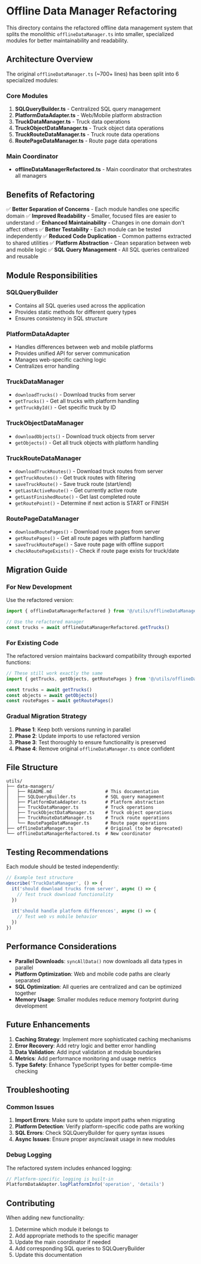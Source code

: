 # Offline Data Manager Refactoring

This directory contains the refactored offline data management system that splits the monolithic `offlineDataManager.ts` into smaller, specialized modules for better maintainability and readability.

## Architecture Overview

The original `offlineDataManager.ts` (~700+ lines) has been split into 6 specialized modules:

### Core Modules

1. **SQLQueryBuilder.ts** - Centralized SQL query management
2. **PlatformDataAdapter.ts** - Web/Mobile platform abstraction
3. **TruckDataManager.ts** - Truck data operations
4. **TruckObjectDataManager.ts** - Truck object data operations
5. **TruckRouteDataManager.ts** - Truck route data operations
6. **RoutePageDataManager.ts** - Route page data operations

### Main Coordinator

- **offlineDataManagerRefactored.ts** - Main coordinator that orchestrates all managers

## Benefits of Refactoring

✅ **Better Separation of Concerns** - Each module handles one specific domain
✅ **Improved Readability** - Smaller, focused files are easier to understand
✅ **Enhanced Maintainability** - Changes in one domain don't affect others
✅ **Better Testability** - Each module can be tested independently
✅ **Reduced Code Duplication** - Common patterns extracted to shared utilities
✅ **Platform Abstraction** - Clean separation between web and mobile logic
✅ **SQL Query Management** - All SQL queries centralized and reusable

## Module Responsibilities

### SQLQueryBuilder
- Contains all SQL queries used across the application
- Provides static methods for different query types
- Ensures consistency in SQL structure

### PlatformDataAdapter
- Handles differences between web and mobile platforms
- Provides unified API for server communication
- Manages web-specific caching logic
- Centralizes error handling

### TruckDataManager
- `downloadTrucks()` - Download trucks from server
- `getTrucks()` - Get all trucks with platform handling
- `getTruckById()` - Get specific truck by ID

### TruckObjectDataManager
- `downloadObjects()` - Download truck objects from server
- `getObjects()` - Get all truck objects with platform handling

### TruckRouteDataManager
- `downloadTruckRoutes()` - Download truck routes from server
- `getTruckRoutes()` - Get truck routes with filtering
- `saveTruckRoute()` - Save truck route (start/end)
- `getLastActiveRoute()` - Get currently active route
- `getLastFinishedRoute()` - Get last completed route
- `getRoutePoint()` - Determine if next action is START or FINISH

### RoutePageDataManager
- `downloadRoutePages()` - Download route pages from server
- `getRoutePages()` - Get all route pages with platform handling
- `saveTruckRoutePage()` - Save route page with offline support
- `checkRoutePageExists()` - Check if route page exists for truck/date

## Migration Guide

### For New Development
Use the refactored version:
```typescript
import { offlineDataManagerRefactored } from '@/utils/offlineDataManagerRefactored'

// Use the refactored manager
const trucks = await offlineDataManagerRefactored.getTrucks()
```

### For Existing Code
The refactored version maintains backward compatibility through exported functions:
```typescript
// These still work exactly the same
import { getTrucks, getObjects, getRoutePages } from '@/utils/offlineDataManagerRefactored'

const trucks = await getTrucks()
const objects = await getObjects()
const routePages = await getRoutePages()
```

### Gradual Migration Strategy
1. **Phase 1**: Keep both versions running in parallel
2. **Phase 2**: Update imports to use refactored version
3. **Phase 3**: Test thoroughly to ensure functionality is preserved
4. **Phase 4**: Remove original `offlineDataManager.ts` once confident

## File Structure
```
utils/
├── data-managers/
│   ├── README.md                    # This documentation
│   ├── SQLQueryBuilder.ts           # SQL query management
│   ├── PlatformDataAdapter.ts       # Platform abstraction
│   ├── TruckDataManager.ts          # Truck operations
│   ├── TruckObjectDataManager.ts    # Truck object operations
│   ├── TruckRouteDataManager.ts     # Truck route operations
│   └── RoutePageDataManager.ts      # Route page operations
├── offlineDataManager.ts            # Original (to be deprecated)
└── offlineDataManagerRefactored.ts  # New coordinator
```

## Testing Recommendations

Each module should be tested independently:

```typescript
// Example test structure
describe('TruckDataManager', () => {
  it('should download trucks from server', async () => {
    // Test truck download functionality
  })
  
  it('should handle platform differences', async () => {
    // Test web vs mobile behavior
  })
})
```

## Performance Considerations

- **Parallel Downloads**: `syncAllData()` now downloads all data types in parallel
- **Platform Optimization**: Web and mobile code paths are clearly separated
- **SQL Optimization**: All queries are centralized and can be optimized together
- **Memory Usage**: Smaller modules reduce memory footprint during development

## Future Enhancements

1. **Caching Strategy**: Implement more sophisticated caching mechanisms
2. **Error Recovery**: Add retry logic and better error handling
3. **Data Validation**: Add input validation at module boundaries
4. **Metrics**: Add performance monitoring and usage metrics
5. **Type Safety**: Enhance TypeScript types for better compile-time checking

## Troubleshooting

### Common Issues

1. **Import Errors**: Make sure to update import paths when migrating
2. **Platform Detection**: Verify platform-specific code paths are working
3. **SQL Errors**: Check SQLQueryBuilder for query syntax issues
4. **Async Issues**: Ensure proper async/await usage in new modules

### Debug Logging

The refactored system includes enhanced logging:
```typescript
// Platform-specific logging is built-in
PlatformDataAdapter.logPlatformInfo('operation', 'details')
```

## Contributing

When adding new functionality:
1. Determine which module it belongs to
2. Add appropriate methods to the specific manager
3. Update the main coordinator if needed
4. Add corresponding SQL queries to SQLQueryBuilder
5. Update this documentation
